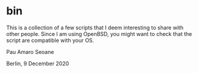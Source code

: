 # bin

This is a collection of a few scripts that I deem interesting to share with
other people. Since I am using OpenBSD, you might want to check that the script
are compatible with your OS.

Pau Amaro Seoane

Berlin, 9 December 2020
